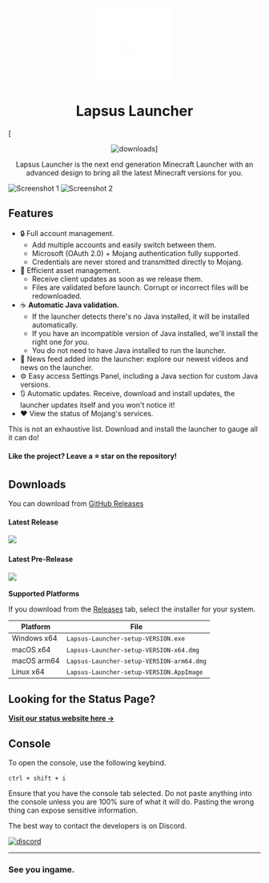 <p align="center"><img src="./app/assets/images/SealCircle.png" width="150px" height="150px" alt="aventium softworks"></p>

<h1 align="center">Lapsus Launcher</h1>

[<p align="center"><img src="https://img.shields.io/github/downloads/ManucrackYT/LapsusLauncher/total.svg?style=for-the-badge" alt="downloads">]
<p align="center">Lapsus Launcher is the next end generation Minecraft Launcher with an advanced design to bring all the latest Minecraft versions for you.</p>

![Screenshot 1](https://cdn.discordapp.com/attachments/1158764544076812429/1159127602431271024/image1.png?ex=652fe4b3&is=651d6fb3&hm=f5f8ebe22ae45b12e1826c3b13b954e20123693d495c5bee9b19199c6259e34f&)
![Screenshot 2](https://cdn.discordapp.com/attachments/1158764544076812429/1159127601323978895/image2.png?ex=652fe4b3&is=651d6fb3&hm=de6afe78047dc4ec0cdd3be07fb2a1c1207f565c3287a000c9fd96bc00a6f3a9&)

## Features

* 🔒 Full account management.
  * Add multiple accounts and easily switch between them.
  * Microsoft (OAuth 2.0) + Mojang authentication fully supported.
  * Credentials are never stored and transmitted directly to Mojang.
* 📂 Efficient asset management.
  * Receive client updates as soon as we release them.
  * Files are validated before launch. Corrupt or incorrect files will be redownloaded.
* ☕ **Automatic Java validation.**
  * If the launcher detects there's no Java installed, it will be installed automatically.
  * If you have an incompatible version of Java installed, we'll install the right one *for you*.
  * You do not need to have Java installed to run the launcher.
* 📰 News feed added into the launcher: explore our newest videos and news on the launcher.
* ⚙️ Easy access Settings Panel, including a Java section for custom Java versions.
* 🔃 Automatic updates. Receive, download and install updates, the launcher updates itself and you won't notice it!
* ❤️ View the status of Mojang's services.

This is not an exhaustive list. Download and install the launcher to gauge all it can do!


#### Like the project? Leave a ⭐ star on the repository!

## Downloads

You can download from [GitHub Releases](https://github.com/ManucrackYT/LapsusLauncher/releases)

#### Latest Release

[![](https://img.shields.io/github/release/ManucrackYT/LapsusLauncher.svg?style=flat-square)](https://github.com/ManucrackYT/LapsusLauncher/releases/latest)

#### Latest Pre-Release
[![](https://img.shields.io/github/release/ManucrackYT/LapsusLauncher/all.svg?style=flat-square)](https://github.com/ManucrackYT/LapsusLauncher/releases)

**Supported Platforms**

If you download from the [Releases](https://github.com/ManucrackYT/LapsusLauncher/releases) tab, select the installer for your system.

| Platform | File |
| -------- | ---- |
| Windows x64 | `Lapsus-Launcher-setup-VERSION.exe` |
| macOS x64 | `Lapsus-Launcher-setup-VERSION-x64.dmg` |
| macOS arm64 | `Lapsus-Launcher-setup-VERSION-arm64.dmg` |
| Linux x64 | `Lapsus-Launcher-setup-VERSION.AppImage` |

## Looking for the Status Page?

[**Visit our status website here →**](https://ast3risk-ops.github.io/lapsus-status)

## Console

To open the console, use the following keybind.

```console
ctrl + shift + i
```

Ensure that you have the console tab selected. Do not paste anything into the console unless you are 100% sure of what it will do. Pasting the wrong thing can expose sensitive information.


The best way to contact the developers is on Discord.

[![discord](https://discordapp.com/api/guilds/778310063839903786/embed.png?style=banner3)](https://discord.gg/hNJndxkh72)

---

### See you ingame.


[nodejs]: https://nodejs.org/en/ 'Node.js'
[vscode]: https://code.visualstudio.com/ 'Visual Studio Code'
[discord]: https://discord.gg/jczXDEcyZk 'Discord'
